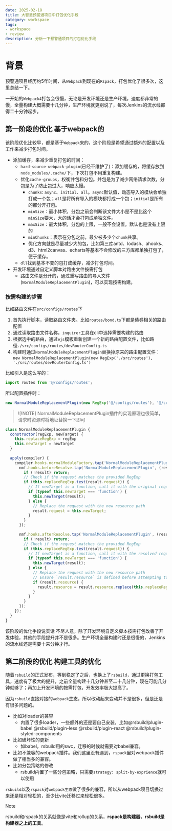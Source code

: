 ```yaml
---
date: 2025-02-18
title: 大智慧预警通项目中打包优化手段
category: workspace
tags:
- workspace
- review
description: 分析一下预警通项目的打包优化手段
---
```


# 背景

预警通项目经历约5年时间，从`Webpack`到现在的`Rspack`，打包优化了很多次，这里总结一下。

一开始的`Webpack4`打包会很慢，无论是开发环境还是生产环境，速度都非常的慢，全量构建大概需要十几分钟，生产环境就更别说了，每次Jenkins的流水线都得二十分钟起步。

## 第一阶段的优化 基于webpack的

该阶段优化比较早，都是基于`Webpack`来的，这个阶段是希望通过额外的配置以及工作来减少打包时间。
- 添加缓存，来减少重复打包的时间：
  - `hard-source-webpack-plugin`(已经不维护了)：添加缓存的，将缓存放到`node_modules/.cache/`下，下次打包不用重复构建。
  - 优化`cache-groups`，权衡并包和分包。并包是为了减少网络请求次数，分包是为了防止包过大，响应太慢。
    - `chunks`: `async`、`initial`、`all`。`async`默认值，动态导入的模块会单独打成一个包；`all`是将所有导入的模块都打成一个包；`initial`是所有的都分开打包。
    - `minSize`：最小体积，分包之前会判断该文件大小是不是比这个`minSize`要大，大的话才会打包成单独文件。
    - `maxSize`：最大体积，分包的上限，一般不会设置。默认也是没有上限的
    - `minChunks`：表示在分包之前，最少被多少个`chunk`共享。
    - 优化方向就是尽量减少大的包，比如第三库antd、lodash、ahooks、d3、html2canvas、echarts等基本不会修改的三方库都单独打包了，便于缓存。
  - `dll`找到基本不变的包打成缓存，减少打包时间。
- 开发环境通过自定义脚本对路由文件按需打包
  - 路由文件是分开的，通过重写路由的导入文件(`NormalModuleReplacementPlugin`)，可以实现按需构建。

### 按需构建的步骤

比如路由文件在`src/configs/routes`下

1. 首先执行脚本，读取路由文件夹。比如`routes/bond.ts`下都是债券相关的路由配置
2. 通过读取路由文件名称，`inquirer`工具在cli中选择需要构建的路由
3. 根据选中的路由，通过`ejs`模板重新创建一个新的路由配置文件，比如路径`./src/configs/routes/devRouterConfig.ts`
4. 构建时通过`NormalModuleReplacementPlugin`替换掉原来的路由配置文件：`new NormalModuleReplacementPlugin(new RegExp('./src/routes'), './src/routes/devRouterConfig.ts')`

比如引入是这么写的：
```ts
import routes from '@/configs/routes';
```
所以配置插件时：
```js
new NormalModuleReplacementPlugin(new RegExp('@/configs/routes'), '@/configs/routes/devRouterConfig')
```

> ![!NOTE]
> NormalModuleReplacementPlugin插件的实现原理也很简单，请求时资源时将地址替换一下即可

```js
class NormalModuleReplacementPlugin {
  constructor(regExp, newTarget) {
    this.replaceRegExp = regExp
    this.newTarget = newTarget
  }
  
  apply(compiler) {
    compiler.hooks.normalModuleFactory.tap('NormalModuleReplacementPlugin', (nmf) => {
      nmf.hooks.beforeResolve.tap('NormalModuleReplacementPlugin', (result) => {
        if (!result) return;
        // Check if the request matches the provided RegExp
        if (this.replaceRegExp.test(result.request)) {
          // If newTarget is a function, call it with the original request
          if (typeof this.newTarget === 'function') {
            this.newTarget(result);
          } else {
            // Replace the request with the new resource path
            result.request = this.newTarget;
          }
        }
      });

      nmf.hooks.afterResolve.tap('NormalModuleReplacementPlugin', (result) => {
        if (!result) return;
        // Check if the request matches the provided RegExp
        if (this.replaceRegExp.test(result.request)) {
          // If newTarget is a function, call it with the resolved request
          if (typeof this.newTarget === 'function') {
            this.newTarget(result);
          } else {
            // Replace the request with the new resource path
            // Ensure `result.resource` is defined before attempting to replace
            if (result.resource) {
              result.resource = result.resource.replace(this.replaceRegExp, this.newTarget);
            }
          }
        }
      });
    });
  }
}
```

该阶段的优化手段说实话 不尽人意，除了开发环境自定义脚本按需打包改善了开发体验，其他的手段提升并不是很多。生产环境全量构建时还是很慢的，Jenkins的流水线还是需要十来分钟才行。

## 第二阶段的优化 构建工具的优化

随着`rsbuild`的正式发布，等到稳定了之后，也换上了`rsbuild`，通过更换打包工具，速度有了极大的提升，之前全量构建十几分钟甚至二十几分钟，现在可能几分钟就够了；再加上开发环境的按需打包，开发效率极大提高了。

因为`rsbuild`直接对接的`webpack`生态，所以改动起来变动并不是很多，但是还是有很多问题的。

- 比如对loader的兼容
  - 内置了很多loader，一些额外的还是要自己安装，比如@rsbuild/plugin-babel @rsbuild/plugin-less @rsbuild/plugin-react @rsbuild/plugin-styled-components
- 比如破坏性的更新
  - 如babel，rsbuild用的swc，迁移的时候就需要对babel兼容。
- 比如不兼容的webpack插件。我们这里没有遇到，`rspack`里对webpack插件做了相当多的兼容。
- 比如分包策略的修改
  - rsbuild内置了一些分包策略，只需要`strategy: split-by-exprience`就可以使用

`rsbuild`以及`rspack`对`webpack生态`做了很多的兼容，所以从webpack项目切换过来还是相对轻松的，至少比vite迁移过来轻松很多。

> [!NOTE]
> rsbuild和rspack的关系就像是vite和rollup的关系，**rspack是构建器**，**rsbuild是构建器之上的工具**。

